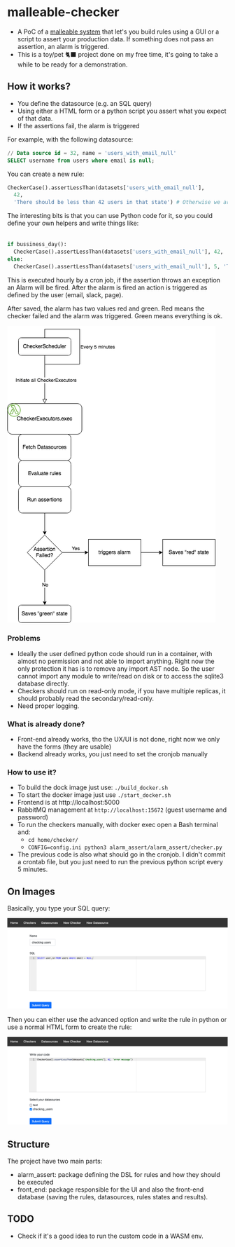 # malleable-checker

- A PoC of a [malleable system](https://malleable.systems/) that let's you build rules using a GUI or a script to assert your production data. If something does not pass an assertion, an alarm is triggered.
- This is a toy/pet 🐈‍⬛ project done on my free time, it's going to take a while to be ready for a demonstration.


## How it works?

- You define the datasource (e.g. an SQL query)
- Using either a HTML form or a python script you assert what you expect of that data.
- If the assertions fail, the alarm is triggered

For example, with the following datasource:
```sql
// Data source id = 32, name = 'users_with_email_null'
SELECT username from users where email is null;
```

You can create a new rule:

```python
CheckerCase().assertLessThan(datasets['users_with_email_null'], 
  42, 
  'There should be less than 42 users in that state') # Otherwise we are going to alarm

```

The interesting bits is that you can use Python code for it, so you could define your own helpers and write things like:

```python

if bussiness_day():
  CheckerCase().assertLessThan(datasets['users_with_email_null'], 42, 'There should be less than 42 users in that state')
else:
  CheckerCase().assertLessThan(datasets['users_with_email_null'], 5, 'There should be less than 5 users in that state')

```

This is executed hourly by a cron job, if the assertion throws an exception an Alarm will be fired. After the alarm is fired an action is triggered as defined by the user (email, slack, page).

After saved, the alarm has two values red and green. Red means the checker failed and the alarm was triggered. Green means everything is ok.

![](overview.png)

### Problems

- Ideally the user defined python code should run in a container, with almost no permission and not able to import anything. Right now the only protection it has is to remove any import AST node. So the user cannot import any module to write/read on disk or to access the sqlite3 database directly.
- Checkers should run on read-only mode, if you have multiple replicas, it should probably read the secondary/read-only.
- Need proper logging.

### What is already done?

- Front-end already works, tho the UX/UI is not done, right now we only have the forms (they are usable)
- Backend already works, you just need to set the cronjob manually

### How to use it?

- To build the dock image just use: `./build_docker.sh`
- To start the docker image just use `./start_docker.sh`
- Frontend is at http://localhost:5000
- RabbitMQ management at `http://localhost:15672` (guest username and password)
- To run the checkers manually, with docker exec open a Bash terminal and:
  - `cd home/checker/` 
  - `CONFIG=config.ini python3 alarm_assert/alarm_assert/checker.py`
- The previous code is also what should go in the cronjob. I didn't commit a crontab file, but you just need to run the previous python script every 5 minutes.

## On Images

Basically, you type your SQL query:


![](create_dataset.png)

Then you can either use the advanced option and write the rule in python or use a normal HTML form to create the rule:

![](create_checker.png)


## Structure

The project have two main parts:

- alarm_assert: package defining the DSL for rules and how they should be executed
- front_end: package responsible for the UI and also the front-end database (saving the rules, datasources, rules states and results).


## TODO
- Check if it's a good idea to run the custom code in a WASM env.
